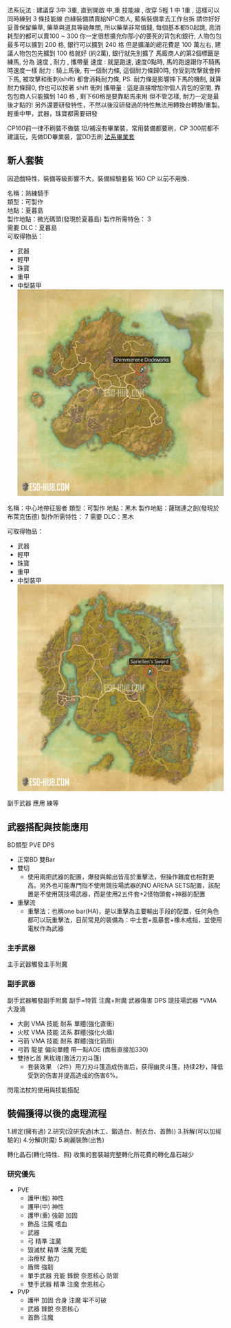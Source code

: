 法系玩法 : 
建議穿 3中 3重, 直到開啟 中,重 技能線 , 改穿 5輕 1 中 1重 , 
這樣可以同時練到 3 條技能線
白綠裝備請賣給NPC商人, 藍紫裝備拿去工作台拆
請你好好妥善保留藥草, 藥草與道具等級無關, 所以藥草非常值錢, 每個基本都50起跳, 高消耗型的都可以賣100 ~ 300
你一定很想擴充你那小的要死的背包和銀行, 人物包包最多可以擴到 200 格, 銀行可以擴到 240 格
但是擴滿的總花費是 100 萬左右, 建議人物包包先擴到 100 格就好 (約2萬), 銀行就先別擴了
馬廄商人的第2個標籤是練馬, 分為 速度 , 耐力 , 攜帶量
速度 : 就是跑速, 速度0點時, 馬的跑速跟你不騎馬時速度一樣
耐力 : 騎上馬後, 有一個耐力條, 這個耐力條歸0時, 你受到攻擊就會摔下馬, 被攻擊和衝刺(shift) 都會消耗耐力條,
PS. 耐力條是影響摔下馬的機制, 就算耐力條歸0, 你也可以按著 shift 衝刺
攜帶量 : 這是直接增加你個人背包的空間, 靠包包商人只能擴到 140 格 , 剩下60格是要靠點馬來用
但不管怎樣, 耐力一定是最後才點的!
另外還要研發特性，不然以後沒研發過的特性無法用轉換台轉換/重製。輕重中甲，武器，珠寶都需要研發

CP160前一律不刷裝不做裝
坦/補沒有畢業裝，常用裝備都要刷，CP 300前都不建議玩，先做DD畢業裝，當DD去刷
[法系畢業套](https://www.eso-tw.com/saligia_magdps_remake/)
## 新人套裝
因遊戲特性，裝備等級影響不大，裝備經驗套裝 160 CP 以前不用換．

名稱：熟練騎手  
類型：可製作  
地點：夏暮島   
製作地點：微光碼頭(發現於夏暮島)
製作所需特色： 3  
需要 DLC：夏暮島  
可取得物品：  
  - 武器
  - 輕甲
  - 珠寶
  - 重甲
  - 中型裝甲
  ![Newbie_2](images/Newbie_1.jpg)

名稱：中心地帶征服者
類型：可製作
地點：黑木
製作地點：薩瑞連之劍(發現於布萊克伍德)
製作所需特性： 7
需要 DLC：黑木

可取得物品：
  - 武器
  - 輕甲
  - 珠寶
  - 重甲
  - 中型裝甲
  ![Newbie_2](images/Newbie_2.jpg)

副手武器 應用 練等

## 武器搭配與技能應用
BD類型 PVE DPS
- 正常BD 雙Bar
- 雙切
  - 使用兩把武器的配置，爆發與輸出皆高於重擊法，但操作難度也相對更高。另外也可能專門指不使用競技場武器的NO ARENA SETS配置，該配置是不使用競技場武器，而是使用2五件套+2怪物頭套+神器的配置
- 重擊流
  - 重擊法：也稱one bar(HA)，是以重擊為主要輸出手段的配置，任何角色都可以玩重擊法，目前常見的裝備為：中士套+風暴套+橡木戒指，並使用電杖作為武器

### 主手武器
主手武器觸發主手附魔
### 副手武器
副手武器觸發副手附魔
副手=特質 注魔+附魔 武器傷害
DPS 競技場武器
*VMA 大漩渦
- 大劍 VMA 技能 耐系 單體(強化直衝)
- 火杖 VMA 技能 法系 群體(強化火牆)
- 弓箭 VMA 技能 耐系 群體(強化箭雨)
- 弓箭 龍星 偏向單體  帶一點AOE (面板直接加330) 
- 雙持匕首 黑玫瑰(激活刀刃斗篷) 
  - 套装效果
（2件）用刀刃斗篷造成伤害后，获得幽灵斗篷，持续2秒，降低受到的伤害并提高造成的伤害6%。


閃電法杖的使用與技能搭配

## 裝備獲得以後的處理流程
1.綁定(擁有過)
2.研究(沒研究過(木工、鍛造台、制衣台、首飾))
3.拆解(可以加經驗的)
4.分解(附魔)
5.絢麗裝飾(出售)

轉化晶石(轉化特性、照)
收集的套裝越完整轉化所花費的轉化晶石越少

### 研究優先
- PVE
  - 護甲(輕) 神性
  - 護甲(中) 神性
  - 護甲(重) 強韌 加固
  - 飾品 注魔 嗜血
  - 武器 
  - 弓 精準 注魔
  - 毀滅杖 精準 注魔 充能
  - 治療杖 動力
  - 盾牌 強韌
  - 單手武器 充能 鋒銳 奈恩核心 防禦
  - 雙手武器 精準 注魔 奈恩核心
- PVP
  - 護甲 加固 合身 注魔 牢不可破
  - 武器 鋒銳 奈恩核心
  - 首飾 注魔
